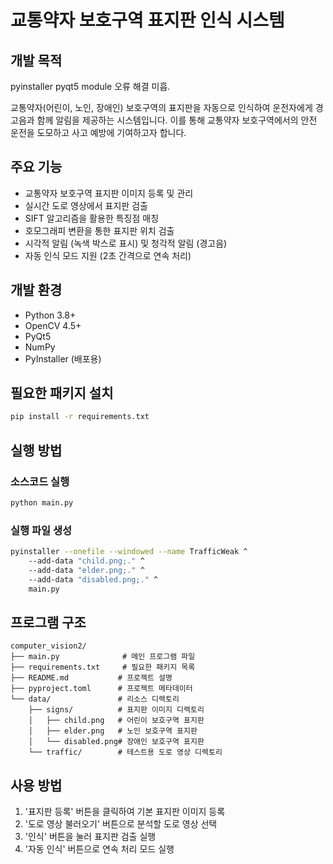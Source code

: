 # 교통약자 보호구역 표지판 인식 시스템

## 개발 목적
pyinstaller pyqt5 module 오류 해결 미흡.

교통약자(어린이, 노인, 장애인) 보호구역의 표지판을 자동으로 인식하여 운전자에게 경고음과 함께 알림을 제공하는 시스템입니다. 이를 통해 교통약자 보호구역에서의 안전 운전을 도모하고 사고 예방에 기여하고자 합니다.

## 주요 기능
- 교통약자 보호구역 표지판 이미지 등록 및 관리
- 실시간 도로 영상에서 표지판 검출
- SIFT 알고리즘을 활용한 특징점 매칭
- 호모그래피 변환을 통한 표지판 위치 검출
- 시각적 알림 (녹색 박스로 표시) 및 청각적 알림 (경고음)
- 자동 인식 모드 지원 (2초 간격으로 연속 처리)

## 개발 환경
- Python 3.8+
- OpenCV 4.5+
- PyQt5
- NumPy
- PyInstaller (배포용)

## 필요한 패키지 설치
```bash
pip install -r requirements.txt
```

## 실행 방법
### 소스코드 실행
```bash
python main.py
```

### 실행 파일 생성
```bash
pyinstaller --onefile --windowed --name TrafficWeak ^
    --add-data "child.png;." ^
    --add-data "elder.png;." ^
    --add-data "disabled.png;." ^
    main.py
```

## 프로그램 구조
```
computer_vision2/
├── main.py              # 메인 프로그램 파일
├── requirements.txt     # 필요한 패키지 목록
├── README.md           # 프로젝트 설명
├── pyproject.toml      # 프로젝트 메타데이터
└── data/               # 리소스 디렉토리
    ├── signs/          # 표지판 이미지 디렉토리
    │   ├── child.png   # 어린이 보호구역 표지판
    │   ├── elder.png   # 노인 보호구역 표지판
    │   └── disabled.png# 장애인 보호구역 표지판
    └── traffic/        # 테스트용 도로 영상 디렉토리
```

## 사용 방법
1. '표지판 등록' 버튼을 클릭하여 기본 표지판 이미지 등록
2. '도로 영상 불러오기' 버튼으로 분석할 도로 영상 선택
3. '인식' 버튼을 눌러 표지판 검출 실행
4. '자동 인식' 버튼으로 연속 처리 모드 실행
